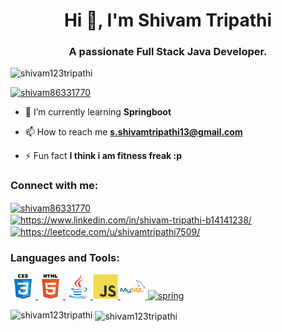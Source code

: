 <h1 align="center">Hi 👋, I'm Shivam Tripathi</h1>
<h3 align="center">A passionate Full Stack Java Developer.</h3>

<p align="left"> <img src="https://komarev.com/ghpvc/?username=shivam123tripathi&label=Profile%20views&color=0e75b6&style=flat" alt="shivam123tripathi" /> </p>

<p align="left"> <a href="https://twitter.com/shivam86331770" target="blank"><img src="https://img.shields.io/twitter/follow/shivam86331770?logo=twitter&style=for-the-badge" alt="shivam86331770" /></a> </p>

- 🌱 I’m currently learning **Springboot**

- 📫 How to reach me **s.shivamtripathi13@gmail.com**

- ⚡ Fun fact **I think i am fitness freak :p**

<h3 align="left">Connect with me:</h3>
<p align="left">
<a href="https://twitter.com/shivam86331770" target="blank"><img align="center" src="https://raw.githubusercontent.com/rahuldkjain/github-profile-readme-generator/master/src/images/icons/Social/twitter.svg" alt="shivam86331770" height="30" width="40" /></a>
<a href="https://www.linkedin.com/in/shivam-tripathi-b14141238/" target="blank"><img align="center" src="https://raw.githubusercontent.com/rahuldkjain/github-profile-readme-generator/master/src/images/icons/Social/linked-in-alt.svg" alt="https://www.linkedin.com/in/shivam-tripathi-b14141238/" height="30" width="40" /></a>
<a href="[https://www.leetcode.com/https://leetcode.com/u/shivamtripathi7509/](https://leetcode.com/u/shivamtripathi7509/)" target="blank"><img align="center" src="https://raw.githubusercontent.com/rahuldkjain/github-profile-readme-generator/master/src/images/icons/Social/leet-code.svg" alt="https://leetcode.com/u/shivamtripathi7509/" height="30" width="40" /></a>
</p>

<h3 align="left">Languages and Tools:</h3>
<p align="left"> <a href="https://www.w3schools.com/css/" target="_blank" rel="noreferrer"> <img src="https://raw.githubusercontent.com/devicons/devicon/master/icons/css3/css3-original-wordmark.svg" alt="css3" width="40" height="40"/> </a> <a href="https://www.w3.org/html/" target="_blank" rel="noreferrer"> <img src="https://raw.githubusercontent.com/devicons/devicon/master/icons/html5/html5-original-wordmark.svg" alt="html5" width="40" height="40"/> </a> <a href="https://www.java.com" target="_blank" rel="noreferrer"> <img src="https://raw.githubusercontent.com/devicons/devicon/master/icons/java/java-original.svg" alt="java" width="40" height="40"/> </a> <a href="https://developer.mozilla.org/en-US/docs/Web/JavaScript" target="_blank" rel="noreferrer"> <img src="https://raw.githubusercontent.com/devicons/devicon/master/icons/javascript/javascript-original.svg" alt="javascript" width="40" height="40"/> </a> <a href="https://www.mysql.com/" target="_blank" rel="noreferrer"> <img src="https://raw.githubusercontent.com/devicons/devicon/master/icons/mysql/mysql-original-wordmark.svg" alt="mysql" width="40" height="40"/> </a> <a href="https://spring.io/" target="_blank" rel="noreferrer"> <img src="https://www.vectorlogo.zone/logos/springio/springio-icon.svg" alt="spring" width="40" height="40"/> </a> </p>

<p><img align="left" src="https://github-readme-stats.vercel.app/api/top-langs?username=shivam123tripathi&show_icons=true&locale=en&layout=compact" alt="shivam123tripathi" /></p>

<p>&nbsp;<img align="center" src="https://github-readme-stats.vercel.app/api?username=shivam123tripathi&show_icons=true&locale=en" alt="shivam123tripathi" /></p>
